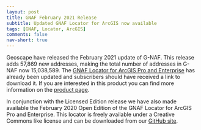 ```yaml
---
layout: post
title: GNAF February 2021 Release
subtitle: Updated GNAF Locator for ArcGIS now available
tags: [GNAF, Locator, ArcGIS]
comments: false
nav-short: true
---
```


Geoscape have released the February 2021 update of G-NAF. This release adds 57,869 new addresses, making the total number of addresses in G-NAF now 15,038,589. The [GNAF Locator for ArcGIS Pro and Enterprise](https://www.mosaicgeospatial.com/gnaf_locator) has already been updated and subscribers should have received a link to download it. If you are interested in this product you can find more information on the [product page](https://www.mosaicgeospatial.com/gnaf_locator).

In conjunction with the Licensed Edition release we have also made available the February 2020 Open Edition of the GNAF Locator for ArcGIS Pro and Enterprise. This locator is freely available under a Creative Commons like license and can be downloaded from our [GitHub site](https://github.com/mosaicgeospatial/gnaf-locator-for-arcgis).
